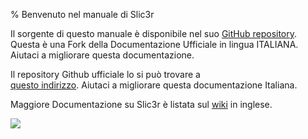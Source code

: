 % Benvenuto nel manuale di Slic3r

Il sorgente di questo manuale è disponibile nel suo 
[GitHub repository](https://github.com/geegeek/Slic3r-Manual).
Questa è una Fork della Documentazione Ufficiale in lingua ITALIANA.
Aiutaci a migliorare questa documentazione.

Il repository Github ufficiale lo si può trovare a  
[questo indirizzo](https://github.com/alexrj/Slic3r-Manual).
Aiutaci a migliorare questa documentazione Italiana.

Maggiore Documentazione su Slic3r è listata sul
[wiki](https://github.com/alexrj/Slic3r/wiki/Documentation) in inglese.

![](images/screenshot1_400px.png)